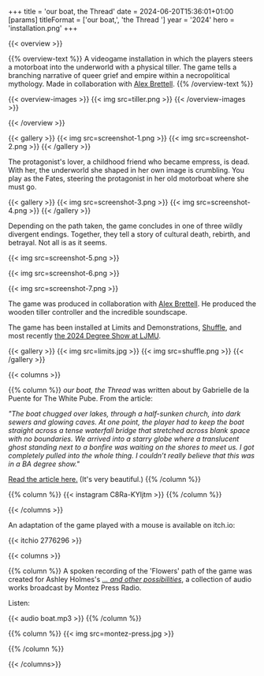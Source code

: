 +++
title = 'our boat, the Thread'
date = 2024-06-20T15:36:01+01:00
[params]
    titleFormat = ['our boat,', 'the Thread ']
    year = '2024'
    hero = 'installation.png'
+++

{{< overview >}}

{{% overview-text %}}
A videogame installation in which the players steers a motorboat into the underworld with a physical tiller. The game tells a branching narrative of queer grief and empire within a necropolitical mythology. Made in collaboration with [Alex Brettell](https://www.instagram.com/folkvutur/).
{{% /overview-text %}}

{{< overview-images >}}
{{< img src=tiller.png >}}
{{< /overview-images >}}

{{< /overview >}}

{{< gallery >}}
{{< img src=screenshot-1.png >}}
{{< img src=screenshot-2.png >}}
{{< /gallery >}}

The protagonist's lover, a childhood friend who became empress, is dead. With her, the underworld she shaped in her own image is crumbling. You play as the Fates, steering the protagonist in her old motorboat where she must go.

{{< gallery >}}
{{< img src=screenshot-3.png >}}
{{< img src=screenshot-4.png >}}
{{< /gallery >}}

Depending on the path taken, the game concludes in one of three wildly divergent endings. Together, they tell a story of cultural death, rebirth, and betrayal. Not all is as it seems.

{{< img src=screenshot-5.png >}}

{{< img src=screenshot-6.png >}}

{{< img src=screenshot-7.png >}}

The game was produced in collaboration with [Alex Brettell](https://www.instagram.com/folkvutur/). He produced the wooden tiller controller and the incredible soundscape.

The game has been installed at Limits and Demonstrations, [Shuffle](https://shuffleshuffleshuffle.co.uk/), and most recently [the 2024 Degree Show at LJMU](https://lsad.co.uk/students/ada-null/). 

{{< gallery >}}
{{< img src=limits.jpg >}}
{{< img src=shuffle.png >}}
{{< /gallery >}}

{{< columns >}}

{{% column %}}
*our boat, the Thread* was written about by Gabrielle de la Puente for The White Pube. From the article:

*"The boat chugged over lakes, through a half-sunken church, into dark sewers and glowing caves. At one point, the player had to keep the boat straight across a tense waterfall bridge that stretched across blank space with no boundaries. We arrived into a starry globe where a translucent ghost standing next to a bonfire was waiting on the shores to meet us. I got completely pulled into the whole thing. I couldn’t really believe that this was in a BA degree show."*

[Read the article here.](https://thewhitepube.co.uk/texts/2024/ljmu-degree-show/) (It's very beautiful.)
{{% /column %}}

{{% column %}}
{{< instagram C8Ra-KYIjtm >}}
{{% /column %}}

{{< /columns >}}

An adaptation of the game played with a mouse is available on itch.io:

{{< itchio 2776296 >}}

{{< columns >}}

{{% column %}}
A spoken recording of the 'Flowers' path of the game was created for Ashley Holmes's [*... and other possibilities*](https://radio.montezpress.com/#/show/3389), a collection of audio works broadcast by Montez Press Radio.

Listen:

{{< audio boat.mp3 >}}
{{% /column %}}

{{% column %}}
{{< img src=montez-press.jpg >}}

{{% /column %}}

{{< /columns>}}

